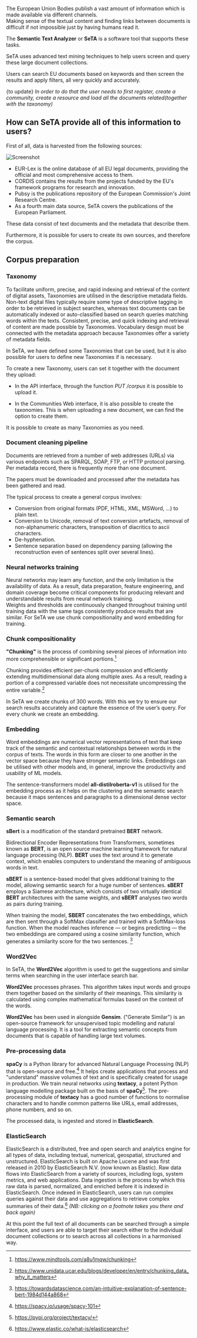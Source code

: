 <!--  {{ customer.web }} -->

The European Union Bodies publish a vast amount of information which is made available via different channels.      
Making sense of the textual content and finding links between documents is difficult if not impossible just by having humans read it. 



The **Semantic Text Analyzer** or **SeTA** is a software tool that supports these tasks.     

SeTA uses advanced text mining techniques to help users screen and query these large document collections.   

Users can search EU documents based on keywords and then screen the results and apply filters, all very quickly and accurately.   

{to update}
*In order to do that the user needs to first register, create a community, create a resource and load all the documents related(together with the taxonomy)*


## How can SeTA provide all of this information to users?

First of all, data is harvested from the following sources:

![Screenshot](./img/data_sources.png)

- EUR-Lex is the online database of all EU legal documents, providing the official and most comprehensive access to them.      
- CORDIS contains the results from the projects funded by the EU's framework programs for research and innovation.      
- Pubsy is the publications repository of the European Commission's Joint Research Centre.     
- As a fourth main data source, SeTA covers the publications of the European Parliament.     

These data consist of text documents and the metadata that describe them.      


Furthermore, it is possible for users to create its own sources, and therefore the corpus. 

## Corpus preparation

### Taxonomy

To facilitate uniform, precise, and rapid indexing and retrieval of the content of digital assets, Taxonomies are utilised in the descriptive metadata fields. Non-text digital files typically require some type of descriptive tagging in order to be retrieved in subject searches, whereas text documents can be automatically indexed or auto-classified based on search queries matching words within the texts. Consistent, precise, and quick indexing and retrieval of content are made possible by Taxonomies. Vocabulary design must be connected with the metadata approach because Taxonomies offer a variety of metadata fields.

In SeTA, we have defined some Taxonomies that can be used, but it is also possible for users to define new Taxonomies if is necessary.    

To create a new Taxonomy, users can set it together with the document they upload: 

- In the API interface, through the function *PUT /corpus* it is possible to upload it.   

- In the Communities Web interface, it is also possible to create the taxonomies. This is when uploading a new document, we can find the option to create them. 

It is possible to create as many Taxonomies as you need.    

### Document cleaning pipeline
Documents are retrieved from a number of web addresses (URLs) via various endpoints such as SPARQL, SOAP, FTP, or HTTP protocol parsing. Per metadata record, there is frequently more than one document. 

The papers must be downloaded and processed after the metadata has been gathered and read. 

The typical process to create a general corpus involves:      

- Conversion from original formats (PDF, HTML, XML, MSWord, …) to plain text.        
- Conversion to Unicode, removal of text conversion artefacts, removal of non-alphanumeric characters, transposition of diacritics to ascii characters.      
- De-hyphenation.      
- Sentence separation based on dependency parsing (allowing the reconstruction even of sentences split over several lines).      

### Neural networks training

Neural networks may learn any function, and the only limitation is the availability of data. As a result, data preparation, feature engineering, and domain coverage become critical components for producing relevant and understandable results from neural network training.     
Weights and thresholds are continuously changed throughout training until training data with the same tags consistently produce results that are similar. 
For SeTA we use chunk compositionality and word embedding for training.    

 
### Chunk compositionality

**"Chunking"** is the process of combining several pieces of information into more comprehensible or significant portions.[^1]

Chunking provides efficient per-chunk compression and efficiently extending multidimensional data along multiple axes. As a result, reading a portion of a compressed variable does not necessitate uncompressing the entire variable.[^2] 

In SeTA we create chunks of 300 words. With this we try to ensure our search results accurately and capture the essence of the user’s query.  For every chunk we create an embedding. 

### Embedding
Word embeddings are numerical vector representations of text that keep track of the semantic and contextual relationships between words in the corpus of texts.  The words in this form are closer to one another in the vector space because they have stronger semantic links. Embeddings can be utilised with other models and, in general, improve the productivity and usability of ML models.

The sentence-transformers model **all-distilroberta-v1** is utilised for the embedding process as it helps on the clustering and the semantic search because it maps sentences and paragraphs to a dimensional dense vector space.

### Semantic search

<!-- to ask  in which part is used sBERT-->
**sBert** is a modification of the standard pretrained **BERT** network.

Bidirectional Encoder Representations from Transformers, sometimes known as **BERT**, is an open source machine learning framework for natural language processing (NLP). **BERT** uses the text around it to generate context, which enables computers to understand the meaning of ambiguous words in text. 

**sBERT** is a sentence-based model that gives additional training to the model, allowing semantic search for a huge number of sentences. **sBERT** employs a Siamese architecture, which consists of two virtually identical **BERT** architectures with the same weights, and **sBERT** analyses two words as pairs during training.   

When training the model, **SBERT** concatenates the two embeddings, which are then sent through a SoftMax classifier and trained with a SoftMax-loss function. When the model reaches inference — or begins predicting — the two embeddings are compared using a cosine similarity function, which generates a similarity score for the two sentences.
[^3] 

### Word2Vec
In SeTA, the **Word2Vec** algorithm is used to get the suggestions and similar terms when searching in the user interface search bar.     

**Word2Vec** processes phrases. This algorithm takes input words and groups them together based on the similarity of their meanings. This similarity is calculated using complex mathematical formulas based on the context of the words. 

**Word2Vec** has been used in alongside **Gensim**. ("Generate Similar") is an open-source framework for unsupervised topic modelling and natural language processing. It is a tool for extracting semantic concepts from documents that is capable of handling large text volumes.

### Pre-processing data

**spaCy** is a Python library for advanced Natural Language Processing (NLP) that is open-source and free.[^4] It helps create applications that process and "understand" massive volumes of text and is specifically created for usage in production. 
We train neural networks using **textacy**, a potent Python language modelling package built on the basis of **spaCy**[^5]. The pre-processing module of **textacy** has a good number of functions to normalise characters and to handle common patterns like URLs, email addresses, phone numbers, and so on.    

The processed data, is ingested and stored in **ElasticSearch**.     

### ElasticSearch
ElasticSearch is a distributed, free and open search and analytics engine for all types of data, including textual, numerical, geospatial, structured and unstructured. ElasticSearch is built on Apache Lucene and was first released in 2010 by ElasticSearch N.V. (now known as Elastic).  Raw data flows into ElasticSearch from a variety of sources, including logs, system metrics, and web applications. Data ingestion is the process by which this raw data is parsed, normalized, and enriched before it is indexed in ElasticSearch. Once indexed in ElasticSearch, users can run complex queries against their data and use aggregations to retrieve complex summaries of their data.[^6] *(NB: clicking on a footnote takes you there and back again)*


At this point the full text of all documents can be searched through a simple interface, and users are able to target their search either to the individual document collections or to search across all collections in a harmonised way.


[^1]:https://www.mindtools.com/a8u1mqw/chunking
[^2]: https://www.unidata.ucar.edu/blogs/developer/en/entry/chunking_data_why_it_matters
[^3]: https://towardsdatascience.com/an-intuitive-explanation-of-sentence-bert-1984d144a868
[^4]: https://spacy.io/usage/spacy-101 
[^5]: https://pypi.org/project/textacy/
[^6]:https://www.elastic.co/what-is/elasticsearch
   